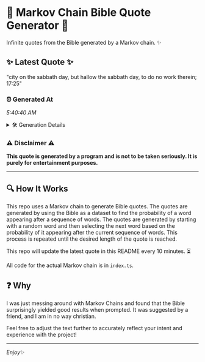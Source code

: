 # 📖 Markov Chain Bible Quote Generator 📖

Infinite quotes from the Bible generated by a Markov chain. ✨

## ✨ Latest Quote ✨
"city on the sabbath day, but hallow the sabbath day, to do no work therein; 17:25"

### ⏰ Generated At
*5:40:40 AM*

<details>
    <summary>🛠️ Generation Details</summary>
    <p>
        <strong>🌱 Seed:</strong> city<br>
        <strong>🔄 Iterations:</strong> 15<br>
        <strong>📜 Context History:</strong><br>[ city ]: on<br>[ city, on ]: the<br>[ city, on, the ]: sabbath<br>[ city, on, the, sabbath ]: day,<br>[ city, on, the, sabbath, day, ]: but<br>[ city, on, the, sabbath, day,, but ]: hallow<br>[ on, the, sabbath, day,, but, hallow ]: the<br>[ the, sabbath, day,, but, hallow, the ]: sabbath<br>[ sabbath, day,, but, hallow, the, sabbath ]: day,<br>[ day,, but, hallow, the, sabbath, day, ]: to<br>[ but, hallow, the, sabbath, day,, to ]: do<br>[ hallow, the, sabbath, day,, to, do ]: no<br>[ the, sabbath, day,, to, do, no ]: work<br>[ sabbath, day,, to, do, no, work ]: therein;<br>[ day,, to, do, no, work, therein; ]: 17:25<br>
    </p>
</details>

### ⚠️ Disclaimer ⚠️
**This quote is generated by a program and is not to be taken seriously. It is purely for entertainment purposes.**

---

## 🔍 How It Works

This repo uses a Markov chain to generate Bible quotes. The quotes are generated by using the Bible as a dataset to find the probability of a word appearing after a sequence of words. The quotes are generated by starting with a random word and then selecting the next word based on the probability of it appearing after the current sequence of words. This process is repeated until the desired length of the quote is reached.

This repo will update the latest quote in this README every 10 minutes. ⏳

All code for the actual Markov chain is in `index.ts`.

## ❓ Why

I was just messing around with Markov Chains and found that the Bible surprisingly yielded good results when prompted. 
It was suggested by a friend, and I am in no way christian.

Feel free to adjust the text further to accurately reflect your intent and experience with the project!

---

*Enjoy*✨
